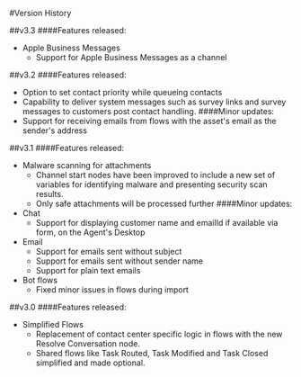 #Version History

##v3.3
####Features released:
- Apple Business Messages
  - Support for Apple Business Messages as a channel

##v3.2
####Features released:
- Option to set contact priority while queueing contacts
- Capability to deliver system messages such as survey links and survey messages to customers post contact handling.
####Minor updates:
- Support for receiving emails from flows with the asset's email as the sender's address

##v3.1
####Features released:
- Malware scanning for attachments
  - Channel start nodes have been improved to include a new set of variables for identifying malware and presenting security scan results.
  - Only safe attachments will be processed further
####Minor updates:
- Chat
    - Support for displaying customer name and emailId if available via form, on the Agent's Desktop
- Email
    - Support for emails sent without subject
    - Support for emails sent without sender name
    - Support for plain text emails
- Bot flows
    - Fixed minor issues in flows during import

##v3.0
####Features released:
- Simplified Flows
  - Replacement of contact center specific logic in flows with the new Resolve Conversation node. 
  - Shared flows like Task Routed, Task Modified and Task Closed simplified and made optional.